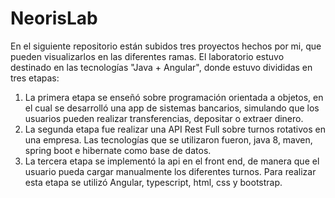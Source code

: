 # NeorisLab
En el siguiente repositorio están subidos tres proyectos hechos por mi, que pueden visualizarlos en las diferentes ramas. 
El laboratorio estuvo destinado en las tecnologías "Java + Angular", donde estuvo divididas en tres etapas: 
1. La primera etapa se enseñó sobre programación orientada a objetos, en el cual se desarrolló una app de sistemas bancarios, simulando que los usuarios pueden realizar transferencias, depositar o extraer dinero. 
2. La segunda etapa fue realizar una API Rest Full sobre turnos rotativos en una empresa. Las tecnologías que se utilizaron fueron, java 8, maven, spring boot e hibernate como base de datos. 
3. La tercera etapa se implementó la api en el front end, de manera que el usuario pueda cargar manualmente los diferentes turnos. Para realizar esta etapa se utilizó Angular, typescript, html, css y bootstrap.  
